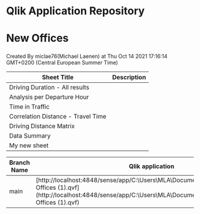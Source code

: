 # Qlik Application Repository 
# New Offices
### 
Created By miclae76(Michael Laenen) at Thu Oct 14 2021 17:16:14 GMT+0200 (Central European Summer Time)




Sheet Title | Description
------------ | -------------
Driving Duration - All results|
Analysis per Departure Hour|
Time in Traffic|
Correlation Distance - Travel Time|
Driving Distance Matrix|
Data Summary|
My new sheet|



Branch Name|Qlik application
---|---
main|[http://localhost:4848/sense/app/C:\Users\MLA\Documents\Qlik\Sense\Apps\New Offices (1).qvf](http://localhost:4848/sense/app/C:\Users\MLA\Documents\Qlik\Sense\Apps\New Offices (1).qvf)